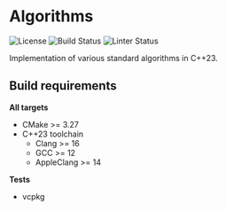 # Algorithms

![License](https://img.shields.io/github/license/lunar-natalie/algorithms?label=License)
![Build Status](https://img.shields.io/github/actions/workflow/status/lunar-natalie/algorithms/Build.yml?label=Build)
![Linter Status](https://img.shields.io/github/actions/workflow/status/lunar-natalie/algorithms/Linter.yml?label=Linter)

Implementation of various standard algorithms in C++23.

## Build requirements

**All targets**
- CMake >= 3.27
- C++23 toolchain
    - Clang >= 16
    - GCC >= 12
    - AppleClang >= 14

**Tests**
- vcpkg